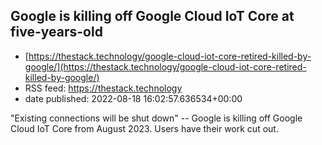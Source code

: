 ## Google is killing off Google Cloud IoT Core at five-years-old
 - [https://thestack.technology/google-cloud-iot-core-retired-killed-by-google/](https://thestack.technology/google-cloud-iot-core-retired-killed-by-google/)
 - RSS feed: https://thestack.technology
 - date published: 2022-08-18 16:02:57.636534+00:00

"Existing connections will be shut down" -- Google is killing off Google Cloud IoT Core from August 2023. Users have their work cut out.

